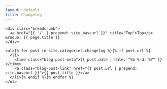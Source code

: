 ```yaml
---
layout: default
title: Changelog
---
```

<div class="container">
  <div class="section">

    <div class="breadcrumb">
      <a href="{{ '/' | prepend: site.baseurl }}" title="Top">Top</a> &raquo; {{ page.title }}
    </div>

    <ul>{% for post in site.categories.changelog %}{% if post.url %}
      <li>
        <time class="blog-post-meta">{{ post.date | date: "%b %-d, %Y" }}</time>
        <a class="blog-post-link" href="{{ post.url | prepend: site.baseurl }}">{{ post.title }}</a>
      </li>{% endif %}{% endfor %}
    </ul>

  </div>
</div>